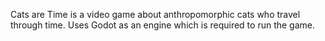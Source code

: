 Cats are Time is a video game about anthropomorphic cats who travel through time. Uses Godot as an engine which is required to run the game.
